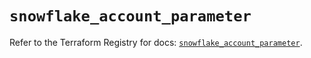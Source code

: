 # `snowflake_account_parameter`

Refer to the Terraform Registry for docs: [`snowflake_account_parameter`](https://registry.terraform.io/providers/snowflakedb/snowflake/2.7.0/docs/resources/account_parameter).
